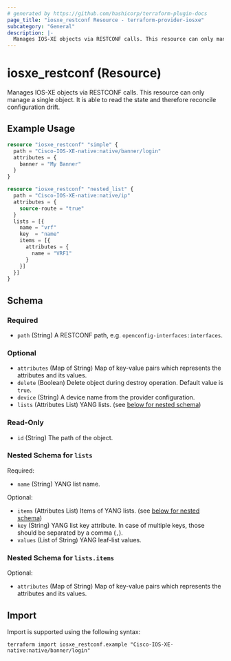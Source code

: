 ```yaml
---
# generated by https://github.com/hashicorp/terraform-plugin-docs
page_title: "iosxe_restconf Resource - terraform-provider-iosxe"
subcategory: "General"
description: |-
  Manages IOS-XE objects via RESTCONF calls. This resource can only manage a single object. It is able to read the state and therefore reconcile configuration drift.
---
```


# iosxe_restconf (Resource)

Manages IOS-XE objects via RESTCONF calls. This resource can only manage a single object. It is able to read the state and therefore reconcile configuration drift.

## Example Usage

```terraform
resource "iosxe_restconf" "simple" {
  path = "Cisco-IOS-XE-native:native/banner/login"
  attributes = {
    banner = "My Banner"
  }
}

resource "iosxe_restconf" "nested_list" {
  path = "Cisco-IOS-XE-native:native/ip"
  attributes = {
    source-route = "true"
  }
  lists = [{
    name = "vrf"
    key  = "name"
    items = [{
      attributes = {
        name = "VRF1"
      }
    }]
  }]
}
```

<!-- schema generated by tfplugindocs -->
## Schema

### Required

- `path` (String) A RESTCONF path, e.g. `openconfig-interfaces:interfaces`.

### Optional

- `attributes` (Map of String) Map of key-value pairs which represents the attributes and its values.
- `delete` (Boolean) Delete object during destroy operation. Default value is `true`.
- `device` (String) A device name from the provider configuration.
- `lists` (Attributes List) YANG lists. (see [below for nested schema](#nestedatt--lists))

### Read-Only

- `id` (String) The path of the object.

<a id="nestedatt--lists"></a>
### Nested Schema for `lists`

Required:

- `name` (String) YANG list name.

Optional:

- `items` (Attributes List) Items of YANG lists. (see [below for nested schema](#nestedatt--lists--items))
- `key` (String) YANG list key attribute. In case of multiple keys, those should be separated by a comma (`,`).
- `values` (List of String) YANG leaf-list values.

<a id="nestedatt--lists--items"></a>
### Nested Schema for `lists.items`

Optional:

- `attributes` (Map of String) Map of key-value pairs which represents the attributes and its values.

## Import

Import is supported using the following syntax:

```shell
terraform import iosxe_restconf.example "Cisco-IOS-XE-native:native/banner/login"
```
